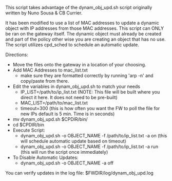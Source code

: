 This script takes advantage of the dynam_obj_upd.sh script originally written by Nuno Sousa & CB Currier.

It has been modified to use a list of MAC addresses to update a dynamic object with IP addresses from those MAC addresses. This script can ONLY be ran on the gateway itself. The dynamic object must already be created and part of the policy other wise you are creating an object that has no use. The script utilizes cpd_sched to schedule an automatic update.

Directions:
  - Move the files onto the gateway in a location of your choosing.
  - Add MAC Addresses to mac_list.txt
    - make sure they are formatted correctly by running 'arp -n' and copy/paste from there.
  - Edit the variables in dynam_obj_upd.sh to match your needs
    - IP_LIST=/path/to/ip_list.txt (NOTE: This file will be built where you direct it here. It does not need to be pre-built)
    - MAC_LIST=/path/to/mac_list.txt
    - timeout=300  (this is how often you want the FW to poll the file for new IPs default is 5 min. Time is in seconds)
  - mv dynam_obj_upd.sh $CPDIR/bin/
  - cd $CPDIR/bin
  - Execute Script:
      - dynam_obj_upd.sh -o OBJECT_NAME -f /path/to/ip_list.txt -a on   (this will schedule automatic update based on timeout)
      - dynam_obj_upd.sh -o OBJECT_NAME -f /path/to/ip_list.txt -a run  (this will run the script once immediately)
  - To Disable Automatic Updates:
      - dynam_obj_upd.sh -o OBJECT_NAME -a off

You can verify updates in the log file: $FWDIR/log/dynam_obj_upd.log
